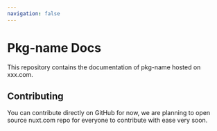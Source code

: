 ```yaml
---
navigation: false
---
```


# Pkg-name Docs

This repository contains the documentation of pkg-name hosted on xxx.com.

## Contributing

You can contribute directly on GitHub for now, we are planning to open source nuxt.com repo for everyone to contribute with ease very soon.

